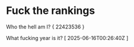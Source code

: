 # Fuck the rankings

Who the hell am I?
{ 22423536 }

What fucking year is it?
[ 2025-06-16T00:26:40Z ]
